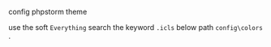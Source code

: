 config phpstorm theme

use the soft `Everything` search the keyword `.icls` below path `config\colors` .


